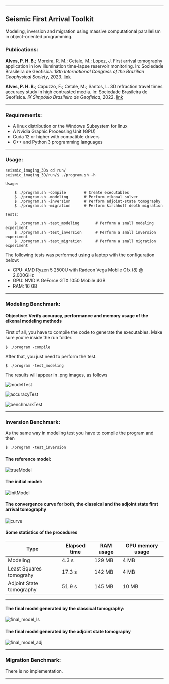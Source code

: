 ___

## Seismic First Arrival Toolkit

Modeling, inversion and migration using massive computational parallelism in object-oriented programming.

### Publications:

**Alves, P. H. B.**; Moreira, R. M.; Cetale, M.; Lopez, J. First arrival tomography application in low illumination time-lapse reservoir monitoring. In: Sociedade Brasileira de Geofísica. *18th
International Congress of the Brazilian Geophysical Society*, 2023. [link](https://sbgf.org.br/mysbgf/eventos/expanded_abstracts/18th_CISBGf/a8c88a0055f636e4a163a5e3d16adab7CISBGf_2023_tomography.pdf)

**Alves, P. H. B.**; Capuzzo, F.; Cetale, M.; Santos, L. 3D refraction travel times accuracy study in high contrasted media. In: Sociedade Brasileira de Geofísica. *IX Simpósio Brasileiro de Geofı́sica*, 2022. [link](https://sbgf.org.br/mysbgf/eventos/expanded_abstracts/IX_SimBGf/session/M%C3%A9todos%20Geof%C3%ADsicos%20e%20Geof%C3%ADsica%20Computacional/3D%20refraction%20travel%20times%20accuracy%20study%20in%20high%20contrasted%20media.pdf)

___

### Requirements:

- A linux distribution or the Windows Subsystem for linux
- A Nvidia Graphic Processing Unit (GPU)
- Cuda 12 or higher with compatible drivers
- C++ and Python 3 programming languages    
____

### Usage:

```console
seismic_imaging_3D$ cd run/
seismic_imaging_3D/run/$ ./program.sh -h

Usage:

    $ ./program.sh -compile        # Create executables 
    $ ./program.sh -modeling       # Perform eikonal solver          
    $ ./program.sh -inversion      # Perform adjoint-state tomography
    $ ./program.sh -migration      # Perform kirchhoff depth migration

Tests:

    $ ./program.sh -test_modeling       # Perform a small modeling experiment          
    $ ./program.sh -test_inversion      # Perform a small inversion experiment
    $ ./program.sh -test_migration      # Perform a small migration experiment         
```

The following tests was performed using a laptop with the configuration below:

* CPU: AMD Ryzen 5 2500U with Radeon Vega Mobile Gfx (8) @ 2.000GHz
* GPU: NVIDIA GeForce GTX 1050 Mobile 4GB 
* RAM: 16 GB       
___

### Modeling Benchmark:

#### Objective: Verify accuracy, performance and memory usage of the eikonal modeling methods 

First of all, you have to compile the code to generate the executables. Make sure you're inside the run folder.

```console
$ ./program -compile
```

After that, you just need to perform the test.

```console
$ ./program -test_modeling
```
The results will appear in .png images, as follows

![modelTest](https://github.com/phbastosa/first_break_imaging_3D/assets/44127778/d68bdfee-36de-4502-a343-d14106599539)

![accuracyTest](https://github.com/phbastosa/first_break_imaging_3D/assets/44127778/88ead2cd-8b9f-4d53-9260-c5d5ece89017)

![benchmarkTest](https://github.com/phbastosa/first_break_imaging_3D/assets/44127778/6ebe7fd0-51cb-481a-84e4-88ddeda92811)

___

### Inversion Benchmark:

As the same way in modeling test you have to compile the program and then

```console
$ ./program -test_inversion
```

#### The reference model: 

![trueModel](https://github.com/phbastosa/first_break_imaging_3D/assets/44127778/54699f42-acb2-41a6-a4c7-46e6f1d2559a) 

#### The initial model:

![initModel](https://github.com/phbastosa/first_break_imaging_3D/assets/44127778/f864022d-7a8c-4515-a22c-db8ab26ce58e)

#### The convergence curve for both, the classical and the adjoint state first arrival tomography

![curve](https://github.com/phbastosa/first_break_imaging_3D/assets/44127778/034a1006-f518-43ed-8fe8-1ca212adca59)

#### Some statistics of the procedures

|  Type                    |  Elapsed time  | RAM usage  | GPU memory usage | 
| ------------------------ | -------------- | ---------- | ---------------- |
| Modeling                 |      4.3 s     |   129 MB   |       4 MB       | 
| Least Squares tomograhy  |     17.3 s     |   142 MB   |       4 MB       | 
| Adjoint State tomography |     51.9 s     |   145 MB   |      10 MB       |  
-----------------------------------------------------------------------------

#### The final model generated by the classical tomography:

![final_model_ls](https://github.com/phbastosa/first_break_imaging_3D/assets/44127778/4b35929b-cd63-4b09-a56c-8fb9609d003e) 

#### The final model generated by the adjoint state tomography

![final_model_adj](https://github.com/phbastosa/first_break_imaging_3D/assets/44127778/26fd8d32-dbc9-4c17-95b0-3dea5a53847e)

___

### Migration Benchmark:

There is no implementation.

___

